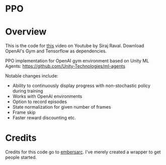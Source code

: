 # PPO


# Overview

This is the code for [this](https://youtu.be/09OMoGqHexQ) video on Youtube by Siraj Raval. Download OpenAI's Gym and Tensorflow as dependencies. 

PPO implementation for OpenAI gym environment based on Unity ML Agents: https://github.com/Unity-Technologies/ml-agents


Notable changes include:
  * Ability to continuously display progress with non-stochastic policy during training
  * Works with OpenAI environments
  * Option to record episodes
  * State normalization for given number of frames
  * Frame skip
  * Faster reward discounting etc.


# Credits


Credits for this code go to [embersarc](https://github.com/EmbersArc/PPO). I've merely created a wrapper to get people started. 
